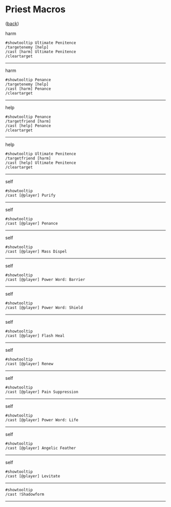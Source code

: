 <!--
    =====================================
    generator=datazen
    version=3.2.0
    hash=8bc505c65e692d0f31bf3f7a79326be6
    =====================================
-->

# Priest Macros

([back](README.md))

harm

```
#showtooltip Ultimate Penitence
/targetenemy [help]
/cast [harm] Ultimate Penitence
/cleartarget
```

---

harm

```
#showtooltip Penance
/targetenemy [help]
/cast [harm] Penance
/cleartarget
```

---

help

```
#showtooltip Penance
/targetfriend [harm]
/cast [help] Penance
/cleartarget
```

---

help

```
#showtooltip Ultimate Penitence
/targetfriend [harm]
/cast [help] Ultimate Penitence
/cleartarget
```

---

self

```
#showtooltip
/cast [@player] Purify
```

---

self

```
#showtooltip
/cast [@player] Penance
```

---

self

```
#showtooltip
/cast [@player] Mass Dispel
```

---

self

```
#showtooltip
/cast [@player] Power Word: Barrier
```

---

self

```
#showtooltip
/cast [@player] Power Word: Shield
```

---

self

```
#showtooltip
/cast [@player] Flash Heal
```

---

self

```
#showtooltip
/cast [@player] Renew
```

---

self

```
#showtooltip
/cast [@player] Pain Suppression
```

---

self

```
#showtooltip
/cast [@player] Power Word: Life
```

---

self

```
#showtooltip
/cast [@player] Angelic Feather
```

---

self

```
#showtooltip
/cast [@player] Levitate
```

---

 

```
#showtooltip
/cast !Shadowform
```

---

